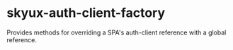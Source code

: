 # skyux-auth-client-factory
Provides methods for overriding a SPA's auth-client reference with a global reference.

